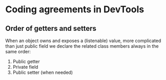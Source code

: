 # Coding agreements in DevTools

## Order of getters and setters

When an object owns and exposes a (listenable) value,
more complicated than just public field
we declare the related class members always in the same order:

1. Public getter
2. Private field
3. Public setter (when needed)
